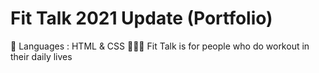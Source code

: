 # Fit Talk 2021 Update (Portfolio)

🎾 Languages : HTML & CSS
🏄🏽‍♀️ Fit Talk is for people who do workout in their daily lives
